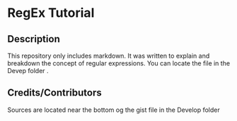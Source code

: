 # RegEx Tutorial

## Description
This repository only includes markdown. It was written to explain and breakdown the concept of regular expressions. You can locate the file in the Devep folder .
    
    
## Credits/Contributors
Sources are located near the bottom og the gist file in the Develop folder

